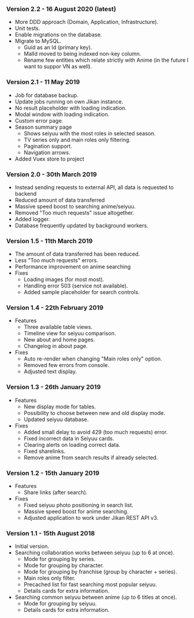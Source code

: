 ### Version 2.2 - 16 August 2020 (latest)

* More DDD approach (Domain, Application, Infrastructure).
* Unit tests.
* Enable migrations on the database.
* Migrate to MySQL.
    * Guid as an Id (primary key).
    * MalId moved to being indexed non-key column.
    * Rename few entities which relate strictly with Anime (in the future I want to suppor VN as well).

### Version 2.1 - 11 May 2019

* Job for database backup.
* Update jobs running on own Jikan instance.
* No result placeholder with loading indication.
* Modal window with loading indication.
* Custom error page.
* Season summary page
    * Shows seiyuu with the most roles in selected season.
    * TV series only and main roles only filtering.
    * Pagination support.
    * Navigation arrows.
* Added Vuex store to project

### Version 2.0 - 30th March 2019

* Instead sending requests to external API, all data is requested to backend
* Reduced amount of data transferred
* Massive speed boost to searching anime/seiyuu.
* Removed "Too much requests" issue altogether.
* Added logger.
* Database frequently updated by background workers.

### Version 1.5 - 11th March 2019

* The amount of data transferred has been reduced.
* Less "Too much requests" errors.
* Performance improvement on anime searching
* Fixes
    * Loading images (for most most).
    * Handling error 503 (service not available).
    * Added sample placeholder for search controls.

### Version 1.4 - 22th February 2019

* Features
    * Three available table views.
    * Timeline view for seiyuu comparison.
    * New about and home pages.
    * Changelog in about page.
* Fixes
    * Auto re-render when changing "Main roles only" option.
    * Removed few errors from console.
    * Adjusted text display.

### Version 1.3 - 26th January 2019

* Features
    * New display mode for tables.
    * Possibility to choose between new and old display mode.
    * Updated seiyuu database.
* Fixes
    * Added small delay to avoid 429 (too much requests) error.
    * Fixed incorrect data in Seiyuu cards.
    * Clearing alerts on loading correct data.
    * Fixed sharelinks.
    * Remove anime from search results if already selected.

### Version 1.2 - 15th January 2019

* Features
    * Share links (after search).
* Fixes
    * Fixed seiyuu photo positioning in search list.
    * Massive speed boost for anime searching.
    * Adjusted application to work under Jikan REST API v3.

### Version 1.1 - 15th August 2018

* Initial version.
* Searching collaboration works between seiyuu (up to 6 at once).
    * Mode for grouping by series.
    * Mode for grouping by character.
    * Mode for grouping by franchise (group by character + series).
    * Main roles only filter.
    * Precached list for fast searching most popular seiyuu.
    * Details cards for extra information.
* Searching common seiyuu between anime (up to 6 titles at once).
    * Mode for grouping by seiyuu.
    * Details cards for extra information.